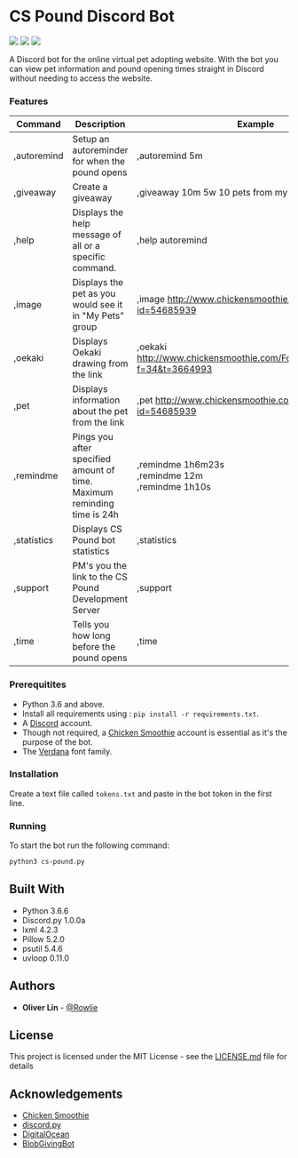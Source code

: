 # CS Pound Discord Bot

<a href="https://github.com/Rapptz/discord.py" alt="Discord.py Rewrite"><img src="https://img.shields.io/badge/discord.py-rewrite-orange.svg" /></a>
<a href="https://www.python.org/" alt="Python 3.6"><img src="https://img.shields.io/badge/python-3.6-blue.svg" /></a>
<a href="https://gitlab.com/Rowlie/cs-pound/blob/master/LICENSE" alt="MIT License"><img src="https://img.shields.io/badge/License-MIT-blue.svg" /></a>

A Discord bot for the online virtual pet adopting website. With the bot you can view pet information and pound opening times straight in Discord without needing to access the website.

### Features

| Command       | Description                                                               | Example                                                                       |
|-------------  |-------------------------------------------------------------------------  |---------------------------------------------------------------------------    |
| ,autoremind   | Setup an autoreminder for when the pound opens                            | ,autoremind 5m                                                                |
| ,giveaway     | Create a giveaway                                                         | ,giveaway 10m 5w 10 pets from my non-existent group.                          |
| ,help         | Displays the help message of all or a specific command.                   | ,help autoremind                                                              |
| ,image        | Displays the pet as you would see it in "My Pets" group                   | ,image http://www.chickensmoothie.com/viewpet.php?id=54685939                 |
| ,oekaki       | Displays Oekaki drawing from the link                                     | ,oekaki http://www.chickensmoothie.com/Forum/viewtopic.php?f=34&t=3664993     |
| ,pet          | Displays information about the pet from the link                          | ,pet http://www.chickensmoothie.com/viewpet.php?id=54685939                   |
| ,remindme     | Pings you after specified amount of time. Maximum reminding time is 24h   | ,remindme 1h6m23s<br>,remindme 12m<br>,remindme 1h10s                         |
| ,statistics   | Displays CS Pound bot statistics                                          | ,statistics                                                                   |
| ,support      | PM's you the link to the CS Pound Development Server                      | ,support                                                                      |
| ,time         | Tells you how long before the pound opens                                 | ,time                                                                         |

### Prerequitites

* Python 3.6 and above.
* Install all requirements using : `pip install -r requirements.txt`.
* A [Discord](https://discordapp.com) account.
* Though not required, a [Chicken Smoothie](https://www.chickensmoothie.com) account is essential as it's the purpose of the bot.
* The [Verdana](https://docs.microsoft.com/en-us/typography/font-list/verdana) font family.

### Installation
Create a text file called `tokens.txt` and paste in the bot token in the first line.

### Running

To start the bot run the following command:
```bash
python3 cs-pound.py
```

## Built With

* Python 3.6.6
* Discord.py 1.0.0a
* lxml 4.2.3
* Pillow 5.2.0
* psutil 5.4.6
* uvloop 0.11.0

## Authors

* **Oliver Lin** - [@Rowlie](https://gitlab.com/Rowlie)

## License

This project is licensed under the MIT License - see the [LICENSE.md](LICENSE) file for details

## Acknowledgements

* [Chicken Smoothie](http://www.chickensmoothie.com)
* [discord.py](https://github.com/Rapptz/discord.py)
* [DigitalOcean](https://www.digitalocean.com)
* [BlobGivingBot](https://github.com/BlobEmoji/blobgivingbot)

